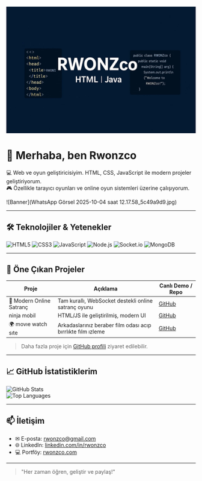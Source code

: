  ![RWONZco Banner](banner.png)
# 👋 Merhaba, ben Rwonzco

💻 Web ve oyun geliştiricisiyim. HTML, CSS, JavaScript ile modern projeler geliştiriyorum.  
🎮 Özellikle tarayıcı oyunları ve online oyun sistemleri üzerine çalışıyorum.  

![Banner](WhatsApp Görsel 2025-10-04 saat 12.17.58_5c49a9d9.jpg)

---

## 🛠 Teknolojiler & Yetenekler

![HTML5](https://img.shields.io/badge/HTML5-E34F26?style=for-the-badge&logo=html5&logoColor=white)
![CSS3](https://img.shields.io/badge/CSS3-1572B6?style=for-the-badge&logo=css3&logoColor=white)
![JavaScript](https://img.shields.io/badge/JavaScript-F7DF1E?style=for-the-badge&logo=javascript&logoColor=black)
![Node.js](https://img.shields.io/badge/Node.js-339933?style=for-the-badge&logo=node.js&logoColor=white)
![Socket.io](https://img.shields.io/badge/Socket.io-010101?style=for-the-badge)
![MongoDB](https://img.shields.io/badge/MongoDB-47A248?style=for-the-badge&logo=mongodb&logoColor=white)

---

## 🌟 Öne Çıkan Projeler

| Proje | Açıklama | Canlı Demo / Repo |
|-------|----------|-----------------|
| 🎯 Modern Online Satranç | Tam kurallı, WebSocket destekli online satranç oyunu | [GitHub](https://github.com/rwonzco/online-chess) |
| ninja mobil | HTML/JS ile geliştirilmiş, modern UI | [GitHub](https://github.com/Rwonz/mobil-ninja-oyunu) |
| 🌍 movıe watch sıte | Arkadaslarınız beraber film odası acıp bırrlıkte fılm ızleme | [GitHub](https://github.com/Rwonz/movie-watch-site) |

> Daha fazla proje için [GitHub profili](https://github.com/rwonzco) ziyaret edilebilir.

---

## 📈 GitHub İstatistiklerim

![GitHub Stats](https://github-readme-stats.vercel.app/api?username=rwonzco&show_icons=true&theme=radical)  
![Top Languages](https://github-readme-stats.vercel.app/api/top-langs/?username=rwonzco&layout=compact&theme=radical)

---

## 📫 İletişim

- ✉ E-posta: rwonzco@gmail.com  
- 🌐 LinkedIn: [linkedin.com/in/rwonzco](https://www.linkedin.com/in/rwonzco)  
- 💻 Portföy: [rwonzco.com](https://rwonzco.com)

---

> "Her zaman öğren, geliştir ve paylaş!"

